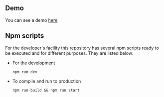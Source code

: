 ## Demo
You can see a demo [here](https://tukoski.github.io/condor-test/)

## Npm scripts

For the developer's facility this repository has several npm scripts ready to be executed and for different purposes. They are listed below:

- For the development

  `npm run dev`

- To compile and run to production

  `npm run build && npm run start`